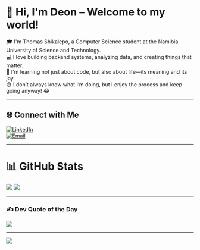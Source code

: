 # 💫 Hi, I'm Deon – Welcome to my world!

🎓 I'm Thomas Shikalepo, a Computer Science student at the Namibia University of Science and Technology.  
💻 I love building backend systems, analyzing data, and creating things that matter.  
🌱 I'm learning not just about code, but also about life—its meaning and its joy.  
😅 I don’t always know what I’m doing, but I enjoy the process and keep going anyway! 😂

---

## 🌐 Connect with Me

[![LinkedIn](https://img.shields.io/badge/LinkedIn-%230077B5.svg?style=for-the-badge&logo=linkedin&logoColor=white)](https://www.linkedin.com/in/thomas-shikalepo/)  
[![Email](https://img.shields.io/badge/Email-D14836.svg?style=for-the-badge&logo=gmail&logoColor=white)](mailto:thomasshikalepo@gmail.com)

---

# 📊 GitHub Stats  
![](https://github-readme-stats.vercel.app/api?username=ThomasShikalepo&theme=radical&hide_border=false&include_all_commits=false&count_private=false) 
![](https://nirzak-streak-stats.vercel.app/?user=ThomasShikalepo&theme=radical&hide_border=false)

---

### ✍️ Dev Quote of the Day

![](https://quotes-github-readme.vercel.app/api?type=horizontal&theme=radical)

---

[![](https://visitcount.itsvg.in/api?id=ThomasShikalepo&icon=0&color=0)](https://visitcount.itsvg.in)
